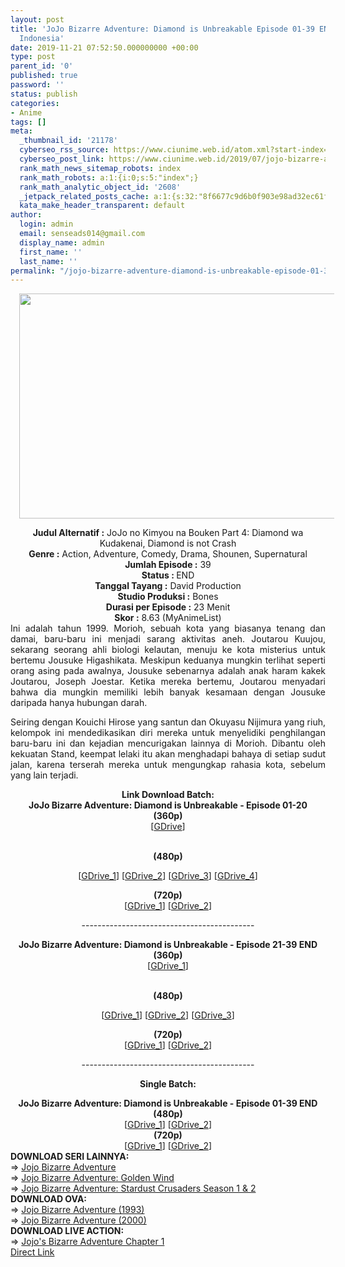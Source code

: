 ```yaml
---
layout: post
title: 'JoJo Bizarre Adventure: Diamond is Unbreakable Episode 01-39 END [Batch] Subtitle
  Indonesia'
date: 2019-11-21 07:52:50.000000000 +00:00
type: post
parent_id: '0'
published: true
password: ''
status: publish
categories:
- Anime
tags: []
meta:
  _thumbnail_id: '21178'
  cyberseo_rss_source: https://www.ciunime.web.id/atom.xml?start-index=1651&max-results=150
  cyberseo_post_link: https://www.ciunime.web.id/2019/07/jojo-bizarre-adventure-diamond-is.html
  rank_math_news_sitemap_robots: index
  rank_math_robots: a:1:{i:0;s:5:"index";}
  rank_math_analytic_object_id: '2608'
  _jetpack_related_posts_cache: a:1:{s:32:"8f6677c9d6b0f903e98ad32ec61f8deb";a:2:{s:7:"expires";i:1653582137;s:7:"payload";a:3:{i:0;a:1:{s:2:"id";i:26031;}i:1;a:1:{s:2:"id";i:26029;}i:2;a:1:{s:2:"id";i:26051;}}}}
  kata_make_header_transparent: default
author:
  login: admin
  email: senseads014@gmail.com
  display_name: admin
  first_name: ''
  last_name: ''
permalink: "/jojo-bizarre-adventure-diamond-is-unbreakable-episode-01-39-end-batch-subtitle-indonesia/"
---
```

<div class="separator" style="clear: both; text-align: center;"><a href="https://1.bp.blogspot.com/-A1fcbrFSidI/XR8omKqOVrI/AAAAAAAAa_s/yFNuIjNDvBQqamMAVzurjYkrIsH7nT_kQCLcBGAs/s1600/Jojo%2BBizarre%2BAdventure%2B-%2BDiamond%2Bis%2BUnbreakable.jpg" imageanchor="1" style="margin-left: 1em; margin-right: 1em;"><img border="0" data-original-height="720" data-original-width="1280" height="360" src="{{ site.baseurl }}/assets/2019/11/Jojo%2BBizarre%2BAdventure%2B-%2BDiamond%2Bis%2BUnbreakable.jpg" width="640" /></a></div>
<p>
<div style="text-align: center;"><b>Judul</b><b><b> Alternatif</b> :</b> JoJo no Kimyou na Bouken Part 4: Diamond wa Kudakenai, Diamond is not Crash</div>
<div style="text-align: center;"><b><b>Genre :</b></b> Action, Adventure, Comedy, Drama, Shounen, Supernatural</div>
<div style="text-align: center;"><b>Jumlah Episode :</b> 39<br /><b>Status :&nbsp;</b>END<br /><b>Tanggal Tayang :</b> David Production<br /><b>Studio Produksi :</b> Bones<br /><b>Durasi per Episode :</b> 23 Menit</div>
<div style="text-align: center;"><b>Skor :</b> 8.63 (MyAnimeList)</div>
<div style="text-align: center;"></div>
<div style="text-align: justify;">Ini adalah tahun 1999. Morioh, sebuah kota yang biasanya tenang dan damai, baru-baru ini menjadi sarang aktivitas aneh. Joutarou Kuujou, sekarang seorang ahli biologi kelautan, menuju ke kota misterius untuk bertemu Jousuke Higashikata. Meskipun keduanya mungkin terlihat seperti orang asing pada awalnya, Jousuke sebenarnya adalah anak haram kakek Joutarou, Joseph Joestar. Ketika mereka bertemu, Joutarou menyadari bahwa dia mungkin memiliki lebih banyak kesamaan dengan Jousuke daripada hanya hubungan darah.</p>
<p>Seiring dengan Kouichi Hirose yang santun dan Okuyasu Nijimura yang riuh, kelompok ini mendedikasikan diri mereka untuk menyelidiki penghilangan baru-baru ini dan kejadian mencurigakan lainnya di Morioh. Dibantu oleh kekuatan Stand, keempat lelaki itu akan menghadapi bahaya di setiap sudut jalan, karena terserah mereka untuk mengungkap rahasia kota, sebelum yang lain terjadi.</p></div>
<div style="text-align: justify;"></div>
<div style="text-align: justify;"></div>
<div style="text-align: center;"><b>Link Download Batch:</b></div>
<div style="text-align: center;">
<div style="text-align: center;"><b>JoJo Bizarre Adventure: Diamond is Unbreakable - Episode 01-20</b>
<div style="text-align: center;"><b>(360p)</b></div>
<div style="text-align: center;">[<a href="https://drive.google.com/uc?id=1kPC1Vhlx8VIjyru0PsZefeoWco9B3kht" target="_blank" rel="noopener">GDrive</a>]</div>
<p><b><br /></b><b>(480p)</b></div>
<div style="text-align: center;">[<a href="https://drive.google.com/uc?id=1-tvkKeDgyvbnY1qSif23qvOqrOZ09BYU" target="_blank" rel="noopener">GDrive_1</a>] [<a href="https://drive.google.com/uc?export=download&amp;id=0B2xwK7R39X2pYlBOVi1ITTJWRWc" target="_blank" rel="noopener">GDrive_2</a>] [<a href="https://drive.google.com/uc?id=1kqkG3FBP-ah_q2F2snVjsbzO0DeyniDz" target="_blank" rel="noopener">GDrive_3</a>] [<a href="https://drive.google.com/uc?id=1PRXBywbpFFjebtDMxY1n6xjW0Vl7FJnI" target="_blank" rel="noopener">GDrive_4</a>]</p>
<div style="text-align: center;"><b>(720p)</b></div>
<div style="text-align: center;">[<a href="https://drive.google.com/uc?id=1W-Ihp9D3ILOpCkD_BumSAGe6S8GhMiwO" target="_blank" rel="noopener">GDrive_1</a>] [<a href="https://drive.google.com/uc?export=download&amp;id=0B7O4ZYRYc8FvT2tXNnRVN1BWWXM" target="_blank" rel="noopener">GDrive_2</a>]</p>
</div>
<p>-------------------------------------------</p>
</div>
</div>
<div style="text-align: center;">
<div style="text-align: center;"><b>JoJo Bizarre Adventure: Diamond is Unbreakable - Episode 21-39 END</b>
<div style="text-align: center;">
<div style="text-align: center;"><b>(360p)</b></div>
<div style="text-align: center;">[<a href="https://drive.google.com/uc?id=1QdaEXHUU_0guzqlNbKgJItbFlXrncyLm" target="_blank" rel="noopener">GDrive_1</a>]</div>
<p><b><br /></b><b>(480p)</b></div>
<div style="text-align: center;">[<a href="https://drive.google.com/uc?id=1HTxAZhmtLXynVS6CiDS6ZhH5FnHqEQZ6" target="_blank" rel="noopener">GDrive_1</a>] [<a href="https://drive.google.com/uc?export=download&amp;id=0B2xwK7R39X2pY3JIb1hvMHpLOWc" target="_blank" rel="noopener">GDrive_2</a>] [<a href="https://drive.google.com/uc?id=17GNqHrTaRxH9f4Pz5lI0YePzV0DQq1oG" target="_blank" rel="noopener">GDrive_3</a>]</p>
<div style="text-align: center;"><b>(720p)</b></div>
<div style="text-align: center;">[<a href="https://drive.google.com/uc?id=1QXP9mWWMrORuBrTf18HDlpLiJ3RW0qiR" target="_blank" rel="noopener">GDrive_1</a>] [<a href="https://drive.google.com/uc?export=download&amp;id=0B2xwK7R39X2pcXpkc0hoVjdZdkE" target="_blank" rel="noopener">GDrive_2</a>]</div>
</div>
</div>
<p>-------------------------------------------</p>
<p><b>Single Batch:</b></p>
</div>
<div style="text-align: center;"><b>JoJo Bizarre Adventure: Diamond is Unbreakable - Episode 01-39 END</b><br /><b>(480p)</b><br />[<a href="https://drive.google.com/uc?id=1Bh5XtBS_GW-KSkHVPDToCVOwHWxC39oJ" target="_blank" rel="noopener">GDrive_1</a>] [<a href="https://drive.google.com/uc?id=1rly7hmf28QuCXVSLbk6LhVaCofwc1CnJ" target="_blank" rel="noopener">GDrive_2</a>]</div>
<div style="text-align: center;"><b>(720p)</b><br />[<a href="https://drive.google.com/uc?id=15CzuiBW92n9ojHpoE7MTALN3zJgaY0yg" target="_blank" rel="noopener">GDrive_1</a>] [<a href="https://drive.google.com/uc?id=1AD8Tk2BG-SVU-P4k3zICM72_Cs9GKRYF" target="_blank" rel="noopener">GDrive_2</a>]
<div style="text-align: left;"></div>
<div style="text-align: left;"></div>
<div style="text-align: left;"><b>DOWNLOAD SERI LAINNYA:</b></div>
<div style="text-align: left;"></div>
<div style="text-align: left;">=&gt;&nbsp;<a href="https://www.ciunime.web.id/2019/07/jojo-bizarre-adventure-episode-01-26.html" target="_blank" rel="noopener">Jojo Bizarre Adventure</a></div>
<div style="text-align: left;">=&gt;&nbsp;<a href="https://www.ciunime.web.id/2019/07/jojo-bizarre-adventure-golden-wind.html" target="_blank" rel="noopener">Jojo Bizarre Adventure: Golden Wind</a></div>
<div style="text-align: left;">=&gt;&nbsp;<a href="https://www.ciunime.web.id/2019/07/jojo-bizarre-adventure-stardust.html" target="_blank" rel="noopener">Jojo Bizarre Adventure: Stardust Crusaders Season 1 &amp; 2</a></div>
<div style="text-align: left;"></div>
<div style="text-align: left;"><b>DOWNLOAD OVA:</b></div>
<div style="text-align: left;"></div>
<div style="text-align: left;">=&gt;&nbsp;<a href="https://www.ciunime.web.id/2019/07/jojo-bizarre-adventure-1993-episode-01.html" target="_blank" rel="noopener">Jojo Bizarre Adventure (1993)</a></div>
<div style="text-align: left;">=&gt;&nbsp;<a href="https://www.ciunime.web.id/2019/07/jojo-bizarre-adventure-2000-episode-01.html" target="_blank" rel="noopener">Jojo Bizarre Adventure (2000)</a></div>
<div style="text-align: left;">
<div style="text-align: left;"><b>DOWNLOAD LIVE ACTION:</b></div>
<div style="text-align: left;"></div>
<div style="text-align: left;">=&gt;&nbsp;<a href="https://www.ciunime.web.id/2019/01/jojos-bizarre-adventure-chapter-1-live.html" target="_blank" rel="noopener">Jojo's Bizarre Adventure Chapter 1</a></div>
<div style="text-align: left;"></div>
<div style="text-align: left;"></div>
</div>
</div>
<link rel="stylesheet" href="https://cdnjs.cloudflare.com/ajax/libs/font-awesome/4.7.0/css/font-awesome.min.css" />
<div class="divbtn"> <a href="https://handymansurrender.com/fihup8buzv?key=94550f7ce39444073321dde3b8782f97" class="btn"><i class="fa fa-download"></i> Direct Link</a> </div>

